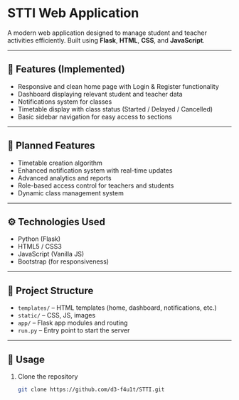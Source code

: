 # STTI Web Application

A modern web application designed to manage student and teacher activities efficiently. Built using **Flask**, **HTML**, **CSS**, and **JavaScript**.

---

## 🚀 Features (Implemented)
- Responsive and clean home page with Login & Register functionality
- Dashboard displaying relevant student and teacher data
- Notifications system for classes
- Timetable display with class status (Started / Delayed / Cancelled)
- Basic sidebar navigation for easy access to sections

---

## 🎯 Planned Features
- Timetable creation algorithm
- Enhanced notification system with real-time updates
- Advanced analytics and reports
- Role-based access control for teachers and students
- Dynamic class management system

---

## ⚙️ Technologies Used
- Python (Flask)
- HTML5 / CSS3
- JavaScript (Vanilla JS)
- Bootstrap (for responsiveness)

---

## 📁 Project Structure
- `templates/` – HTML templates (home, dashboard, notifications, etc.)
- `static/` – CSS, JS, images
- `app/` – Flask app modules and routing
- `run.py` – Entry point to start the server

---

## 📌 Usage
1. Clone the repository  
   ```bash
   git clone https://github.com/d3-f4u1t/STTI.git
